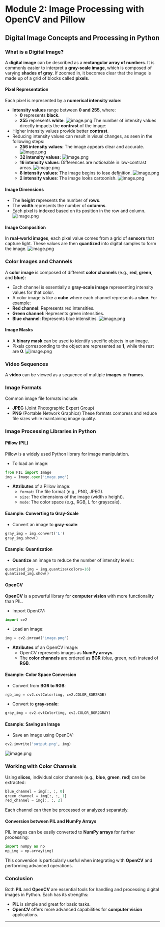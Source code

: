 

# Module 2: Image Processing with OpenCV and Pillow
## Digital Image Concepts and Processing in Python
### What is a Digital Image?
A **digital image** can be described as a **rectangular array of numbers**. It is commonly easier to interpret a **gray-scale image**, which is composed of varying **shades of gray**. If zoomed in, it becomes clear that the image is made up of a grid of blocks called **pixels**.
#### Pixel Representation
Each pixel is represented by a **numerical intensity value**:
- **Intensity values** range between **0 and 255**, where:
	- **0** represents **black**.
	- **255** represents **white**.
![image.png](https://prod-files-secure.s3.us-west-2.amazonaws.com/03e82b26-cccb-4906-bb56-adabcbdc0655/fa1bb4aa-313a-44c2-a7b3-7fa4a8432b08/image.png?X-Amz-Algorithm=AWS4-HMAC-SHA256&X-Amz-Content-Sha256=UNSIGNED-PAYLOAD&X-Amz-Credential=ASIAZI2LB4662QOSC54L%2F20250207%2Fus-west-2%2Fs3%2Faws4_request&X-Amz-Date=20250207T111207Z&X-Amz-Expires=3600&X-Amz-Security-Token=IQoJb3JpZ2luX2VjEFgaCXVzLXdlc3QtMiJIMEYCIQC7VMupRu2F1c%2FBc47ghJb87S7pXNXl652YwVaAXudQYgIhAOeZsZbCwWhh%2F0z0nwVsQp1ohE1TF5wQmEeyrNY77REHKv8DCHEQABoMNjM3NDIzMTgzODA1IgxiVSVmpOJeaf1Y%2BeEq3AMbb%2FDW1n06J749%2B6mYJ1dauykUyuAC0g4VlE8%2Fd%2Fi2zzI57%2BSMUCjFjgCHL3j16klwiux6U2nCDknFzaI4wvtnCoCXHNWwxMI5ya9vBL5vxo5571aydoEUvcVf4CHFWc%2Fx7UVscHI05qLJ5ges73W2hudv2PNGu7yruH21qi5wVLmaOqsc66WOb%2FVhY6Jz7ElzCWmu%2Fq6XWpRHuTJCEqP4h42IXsenyQF%2FuWRArfEUtoT4wxZzqGwMnKv5U7JNTSL13GN6NP1O5VHslpuUt446XtJwUHKVKmw5gk5TFuq%2B5gf7kpw42GbuXx15YpnwiPgCe67Zjt2zEedC0hCqX4T1LsJjIWqbXIBtaXSzB%2FkTOaFM1LrxbgFD2J7mrE3EgVsqF8tUlAQyfgx6y6DhoFFFAmwcxynZNMGxLglOfBi5tWctYOOFO9TwkQXbbzdMjb84%2FZ3GhcbFpTX0D%2ByRg%2F%2FgSzVeyQdFmmIk3oY2EZaKpfCgUeSeiEG2Ce67TPRkfgv06NSIjx7hLv2Om6VWl5OKEefse87LHDf%2Fv2DXu569zHWGqmannmwFIHzQ%2BkXxMsO3cFHbuhRWXPZpZ3AYiFeyGF4DZM%2FT56ngjRHDpgxXxNW%2FalwXSqhcsWqwYzCG%2Bpa9BjqkAXfAEuQVamA4G%2BP1zzM%2BqYiNZuNx6VyHCUF7uVkbEbtxJa6txuPDAEVKQTyFDEw%2FWKN4Bg6yXmOnTN4A5k%2BK6hOd%2BKyzhigYb%2BJB6pzrZpZLRbzLItDP8fMU2JN53Takgn6Q8IBZQRmJ%2FSj1WTrQ2xlT8hTcubCvVRHcwBx1AUSWqgFibNmTtFKdAzUaJae6PDLTwMVL6zSji6Flkuloh6jjZqmj&X-Amz-Signature=cecc0e99ef04698ef8f146ba4c69549a1c3e995a4e41555da3d85a103f29d730&X-Amz-SignedHeaders=host&x-id=GetObject)
The number of intensity values directly impacts the **contrast** of the image:
- Higher intensity values provide better **contrast**.
- Reducing intensity values can result in visual changes, as seen in the following steps:
	- **256 intensity values**: The image appears clear and accurate.
![image.png](https://prod-files-secure.s3.us-west-2.amazonaws.com/03e82b26-cccb-4906-bb56-adabcbdc0655/0de7dfb4-99dc-4b87-8932-5165b3c3b775/image.png?X-Amz-Algorithm=AWS4-HMAC-SHA256&X-Amz-Content-Sha256=UNSIGNED-PAYLOAD&X-Amz-Credential=ASIAZI2LB466TYGQBQKX%2F20250207%2Fus-west-2%2Fs3%2Faws4_request&X-Amz-Date=20250207T111207Z&X-Amz-Expires=3600&X-Amz-Security-Token=IQoJb3JpZ2luX2VjEFgaCXVzLXdlc3QtMiJGMEQCIFXo5%2F2c9GPTxYBVc7703HP8CnKMhWBc8smv0Px77pFKAiBX0RZe1Fd3OPh0QOLwVf7eS23%2FMPoraejgsmM2ovh6%2FCr%2FAwhxEAAaDDYzNzQyMzE4MzgwNSIM6JWz%2F7GxdmQVZETsKtwDFJzEJh8bbca6cjWFdclPHSKCzlHDzhnqs8W9y36qdX%2BTwiUOyySRlf1LtJ3XRdfDTsPcEAu8Oxv%2FzORzoXDw0h%2BW3slwelMjTjECH8gdpkEwvi%2FYjz4BvYv71ci0VstmlMxicdlROL0lCivHgGFePw2m1JaNEnjqAsF6IdK8fW4sU54r31WvfXwP7CLDgof8ubu79sffO1WsuDpOu39naRZoDuY9oxpaIvyDgCKKFv2V69%2BwnuhfhWUJ3Preu%2BSZDglAIyKVDDrsyKx1w6oL6w5ctU2GTO7lFEVKtKUhWLnQkbUYaKN8F%2FvmEIIRBitgtkwAmAJqDrBjYStgI4BMtpacp51Ao%2FDVTlBWds%2FvwltZhnIQwtjOiuMq1%2BYr%2FAEucIMN1HkuK1K9sTwboLVyRn%2BC9x10O6PPYQvR2E92mhENmshlQ8beOrPgKTarff15dnobygYaEjucX9Chf9eHZp%2FcAnUqqPPsLGVg92CJHiMiglGTVtbe233TbdtfdgKyjqAcoE6YOhKAqryGr6K522GQxsTAUkfLpxeZz%2B9KzzVyo5%2F36KF8DEYiUSd2bwAlWVKtrYrJeHsnkZjSd9dbcye1bQT%2Fl17ryuxgiwtnE2PiNmvfdbtApQbEcIQwmvqWvQY6pgFz7MuPY88ghW8islmzBTm%2Blra42rlwTf17xIGHv%2FKeCfgmggUi%2BJ92lfmVxaP7Naah%2BAWLnF%2FgdnnWOjYwrkPBfjlB7XNyaSt2GkrJPBD754eTNHLMZFRG28xEB%2BlEdK7ezGyBbnxjuZHXFFfdq6JAQV6GutbtXrBeZrZXyHvgkpSak9XmqUCLo0UlvGUZUJsDJ9EE2%2FPRF8tw7cKJzZt%2FzmgAmTC8&X-Amz-Signature=602abd5754d299dc24bbe790b59577a9d104fa72b02001fdca957b64d44443c9&X-Amz-SignedHeaders=host&x-id=GetObject)
	- **32 intensity values:**
![image.png](https://prod-files-secure.s3.us-west-2.amazonaws.com/03e82b26-cccb-4906-bb56-adabcbdc0655/7eb81f08-b190-4c5a-ba2b-2a498a15b2c4/image.png?X-Amz-Algorithm=AWS4-HMAC-SHA256&X-Amz-Content-Sha256=UNSIGNED-PAYLOAD&X-Amz-Credential=ASIAZI2LB466TYGQBQKX%2F20250207%2Fus-west-2%2Fs3%2Faws4_request&X-Amz-Date=20250207T111207Z&X-Amz-Expires=3600&X-Amz-Security-Token=IQoJb3JpZ2luX2VjEFgaCXVzLXdlc3QtMiJGMEQCIFXo5%2F2c9GPTxYBVc7703HP8CnKMhWBc8smv0Px77pFKAiBX0RZe1Fd3OPh0QOLwVf7eS23%2FMPoraejgsmM2ovh6%2FCr%2FAwhxEAAaDDYzNzQyMzE4MzgwNSIM6JWz%2F7GxdmQVZETsKtwDFJzEJh8bbca6cjWFdclPHSKCzlHDzhnqs8W9y36qdX%2BTwiUOyySRlf1LtJ3XRdfDTsPcEAu8Oxv%2FzORzoXDw0h%2BW3slwelMjTjECH8gdpkEwvi%2FYjz4BvYv71ci0VstmlMxicdlROL0lCivHgGFePw2m1JaNEnjqAsF6IdK8fW4sU54r31WvfXwP7CLDgof8ubu79sffO1WsuDpOu39naRZoDuY9oxpaIvyDgCKKFv2V69%2BwnuhfhWUJ3Preu%2BSZDglAIyKVDDrsyKx1w6oL6w5ctU2GTO7lFEVKtKUhWLnQkbUYaKN8F%2FvmEIIRBitgtkwAmAJqDrBjYStgI4BMtpacp51Ao%2FDVTlBWds%2FvwltZhnIQwtjOiuMq1%2BYr%2FAEucIMN1HkuK1K9sTwboLVyRn%2BC9x10O6PPYQvR2E92mhENmshlQ8beOrPgKTarff15dnobygYaEjucX9Chf9eHZp%2FcAnUqqPPsLGVg92CJHiMiglGTVtbe233TbdtfdgKyjqAcoE6YOhKAqryGr6K522GQxsTAUkfLpxeZz%2B9KzzVyo5%2F36KF8DEYiUSd2bwAlWVKtrYrJeHsnkZjSd9dbcye1bQT%2Fl17ryuxgiwtnE2PiNmvfdbtApQbEcIQwmvqWvQY6pgFz7MuPY88ghW8islmzBTm%2Blra42rlwTf17xIGHv%2FKeCfgmggUi%2BJ92lfmVxaP7Naah%2BAWLnF%2FgdnnWOjYwrkPBfjlB7XNyaSt2GkrJPBD754eTNHLMZFRG28xEB%2BlEdK7ezGyBbnxjuZHXFFfdq6JAQV6GutbtXrBeZrZXyHvgkpSak9XmqUCLo0UlvGUZUJsDJ9EE2%2FPRF8tw7cKJzZt%2FzmgAmTC8&X-Amz-Signature=b892670f45e0e0b7c0164bd8eee256ac058912943a657b842acd2d26644dbdc3&X-Amz-SignedHeaders=host&x-id=GetObject)
	- **16 intensity values**: Differences are noticeable in low-contrast areas.
![image.png](https://prod-files-secure.s3.us-west-2.amazonaws.com/03e82b26-cccb-4906-bb56-adabcbdc0655/6bf56d44-9a14-4b7b-98c2-1f00b8630f0c/image.png?X-Amz-Algorithm=AWS4-HMAC-SHA256&X-Amz-Content-Sha256=UNSIGNED-PAYLOAD&X-Amz-Credential=ASIAZI2LB466TYGQBQKX%2F20250207%2Fus-west-2%2Fs3%2Faws4_request&X-Amz-Date=20250207T111207Z&X-Amz-Expires=3600&X-Amz-Security-Token=IQoJb3JpZ2luX2VjEFgaCXVzLXdlc3QtMiJGMEQCIFXo5%2F2c9GPTxYBVc7703HP8CnKMhWBc8smv0Px77pFKAiBX0RZe1Fd3OPh0QOLwVf7eS23%2FMPoraejgsmM2ovh6%2FCr%2FAwhxEAAaDDYzNzQyMzE4MzgwNSIM6JWz%2F7GxdmQVZETsKtwDFJzEJh8bbca6cjWFdclPHSKCzlHDzhnqs8W9y36qdX%2BTwiUOyySRlf1LtJ3XRdfDTsPcEAu8Oxv%2FzORzoXDw0h%2BW3slwelMjTjECH8gdpkEwvi%2FYjz4BvYv71ci0VstmlMxicdlROL0lCivHgGFePw2m1JaNEnjqAsF6IdK8fW4sU54r31WvfXwP7CLDgof8ubu79sffO1WsuDpOu39naRZoDuY9oxpaIvyDgCKKFv2V69%2BwnuhfhWUJ3Preu%2BSZDglAIyKVDDrsyKx1w6oL6w5ctU2GTO7lFEVKtKUhWLnQkbUYaKN8F%2FvmEIIRBitgtkwAmAJqDrBjYStgI4BMtpacp51Ao%2FDVTlBWds%2FvwltZhnIQwtjOiuMq1%2BYr%2FAEucIMN1HkuK1K9sTwboLVyRn%2BC9x10O6PPYQvR2E92mhENmshlQ8beOrPgKTarff15dnobygYaEjucX9Chf9eHZp%2FcAnUqqPPsLGVg92CJHiMiglGTVtbe233TbdtfdgKyjqAcoE6YOhKAqryGr6K522GQxsTAUkfLpxeZz%2B9KzzVyo5%2F36KF8DEYiUSd2bwAlWVKtrYrJeHsnkZjSd9dbcye1bQT%2Fl17ryuxgiwtnE2PiNmvfdbtApQbEcIQwmvqWvQY6pgFz7MuPY88ghW8islmzBTm%2Blra42rlwTf17xIGHv%2FKeCfgmggUi%2BJ92lfmVxaP7Naah%2BAWLnF%2FgdnnWOjYwrkPBfjlB7XNyaSt2GkrJPBD754eTNHLMZFRG28xEB%2BlEdK7ezGyBbnxjuZHXFFfdq6JAQV6GutbtXrBeZrZXyHvgkpSak9XmqUCLo0UlvGUZUJsDJ9EE2%2FPRF8tw7cKJzZt%2FzmgAmTC8&X-Amz-Signature=ca4199bcd41ffb9e768f81b9e3bc9cd545a60d5c95e462f97038690f309489fb&X-Amz-SignedHeaders=host&x-id=GetObject)
	- **8 intensity values**: The image begins to lose definition.
![image.png](https://prod-files-secure.s3.us-west-2.amazonaws.com/03e82b26-cccb-4906-bb56-adabcbdc0655/cca05878-ca1a-43e0-8bec-1d146756f9ae/image.png?X-Amz-Algorithm=AWS4-HMAC-SHA256&X-Amz-Content-Sha256=UNSIGNED-PAYLOAD&X-Amz-Credential=ASIAZI2LB466TYGQBQKX%2F20250207%2Fus-west-2%2Fs3%2Faws4_request&X-Amz-Date=20250207T111207Z&X-Amz-Expires=3600&X-Amz-Security-Token=IQoJb3JpZ2luX2VjEFgaCXVzLXdlc3QtMiJGMEQCIFXo5%2F2c9GPTxYBVc7703HP8CnKMhWBc8smv0Px77pFKAiBX0RZe1Fd3OPh0QOLwVf7eS23%2FMPoraejgsmM2ovh6%2FCr%2FAwhxEAAaDDYzNzQyMzE4MzgwNSIM6JWz%2F7GxdmQVZETsKtwDFJzEJh8bbca6cjWFdclPHSKCzlHDzhnqs8W9y36qdX%2BTwiUOyySRlf1LtJ3XRdfDTsPcEAu8Oxv%2FzORzoXDw0h%2BW3slwelMjTjECH8gdpkEwvi%2FYjz4BvYv71ci0VstmlMxicdlROL0lCivHgGFePw2m1JaNEnjqAsF6IdK8fW4sU54r31WvfXwP7CLDgof8ubu79sffO1WsuDpOu39naRZoDuY9oxpaIvyDgCKKFv2V69%2BwnuhfhWUJ3Preu%2BSZDglAIyKVDDrsyKx1w6oL6w5ctU2GTO7lFEVKtKUhWLnQkbUYaKN8F%2FvmEIIRBitgtkwAmAJqDrBjYStgI4BMtpacp51Ao%2FDVTlBWds%2FvwltZhnIQwtjOiuMq1%2BYr%2FAEucIMN1HkuK1K9sTwboLVyRn%2BC9x10O6PPYQvR2E92mhENmshlQ8beOrPgKTarff15dnobygYaEjucX9Chf9eHZp%2FcAnUqqPPsLGVg92CJHiMiglGTVtbe233TbdtfdgKyjqAcoE6YOhKAqryGr6K522GQxsTAUkfLpxeZz%2B9KzzVyo5%2F36KF8DEYiUSd2bwAlWVKtrYrJeHsnkZjSd9dbcye1bQT%2Fl17ryuxgiwtnE2PiNmvfdbtApQbEcIQwmvqWvQY6pgFz7MuPY88ghW8islmzBTm%2Blra42rlwTf17xIGHv%2FKeCfgmggUi%2BJ92lfmVxaP7Naah%2BAWLnF%2FgdnnWOjYwrkPBfjlB7XNyaSt2GkrJPBD754eTNHLMZFRG28xEB%2BlEdK7ezGyBbnxjuZHXFFfdq6JAQV6GutbtXrBeZrZXyHvgkpSak9XmqUCLo0UlvGUZUJsDJ9EE2%2FPRF8tw7cKJzZt%2FzmgAmTC8&X-Amz-Signature=1b5e57324e9229f5c51736c83448cbd5c230dcf86b573323d0098ac010f5ef5c&X-Amz-SignedHeaders=host&x-id=GetObject)
	- **2 intensity values**: The image looks cartoonish.
![image.png](https://prod-files-secure.s3.us-west-2.amazonaws.com/03e82b26-cccb-4906-bb56-adabcbdc0655/12da64d7-6b97-44e0-bc2c-52b9c47ce212/image.png?X-Amz-Algorithm=AWS4-HMAC-SHA256&X-Amz-Content-Sha256=UNSIGNED-PAYLOAD&X-Amz-Credential=ASIAZI2LB466TYGQBQKX%2F20250207%2Fus-west-2%2Fs3%2Faws4_request&X-Amz-Date=20250207T111207Z&X-Amz-Expires=3600&X-Amz-Security-Token=IQoJb3JpZ2luX2VjEFgaCXVzLXdlc3QtMiJGMEQCIFXo5%2F2c9GPTxYBVc7703HP8CnKMhWBc8smv0Px77pFKAiBX0RZe1Fd3OPh0QOLwVf7eS23%2FMPoraejgsmM2ovh6%2FCr%2FAwhxEAAaDDYzNzQyMzE4MzgwNSIM6JWz%2F7GxdmQVZETsKtwDFJzEJh8bbca6cjWFdclPHSKCzlHDzhnqs8W9y36qdX%2BTwiUOyySRlf1LtJ3XRdfDTsPcEAu8Oxv%2FzORzoXDw0h%2BW3slwelMjTjECH8gdpkEwvi%2FYjz4BvYv71ci0VstmlMxicdlROL0lCivHgGFePw2m1JaNEnjqAsF6IdK8fW4sU54r31WvfXwP7CLDgof8ubu79sffO1WsuDpOu39naRZoDuY9oxpaIvyDgCKKFv2V69%2BwnuhfhWUJ3Preu%2BSZDglAIyKVDDrsyKx1w6oL6w5ctU2GTO7lFEVKtKUhWLnQkbUYaKN8F%2FvmEIIRBitgtkwAmAJqDrBjYStgI4BMtpacp51Ao%2FDVTlBWds%2FvwltZhnIQwtjOiuMq1%2BYr%2FAEucIMN1HkuK1K9sTwboLVyRn%2BC9x10O6PPYQvR2E92mhENmshlQ8beOrPgKTarff15dnobygYaEjucX9Chf9eHZp%2FcAnUqqPPsLGVg92CJHiMiglGTVtbe233TbdtfdgKyjqAcoE6YOhKAqryGr6K522GQxsTAUkfLpxeZz%2B9KzzVyo5%2F36KF8DEYiUSd2bwAlWVKtrYrJeHsnkZjSd9dbcye1bQT%2Fl17ryuxgiwtnE2PiNmvfdbtApQbEcIQwmvqWvQY6pgFz7MuPY88ghW8islmzBTm%2Blra42rlwTf17xIGHv%2FKeCfgmggUi%2BJ92lfmVxaP7Naah%2BAWLnF%2FgdnnWOjYwrkPBfjlB7XNyaSt2GkrJPBD754eTNHLMZFRG28xEB%2BlEdK7ezGyBbnxjuZHXFFfdq6JAQV6GutbtXrBeZrZXyHvgkpSak9XmqUCLo0UlvGUZUJsDJ9EE2%2FPRF8tw7cKJzZt%2FzmgAmTC8&X-Amz-Signature=c88a26970cd05d87f65cd7c7054bbb72a6ff8afb98b17a71e0a03c5183483983&X-Amz-SignedHeaders=host&x-id=GetObject)
#### Image Dimensions
- The **height** represents the number of **rows**.
- The **width** represents the number of **columns**.
- Each pixel is indexed based on its position in the row and column.
![image.png](https://prod-files-secure.s3.us-west-2.amazonaws.com/03e82b26-cccb-4906-bb56-adabcbdc0655/ff056335-e79e-4491-b508-30cd45b6c194/image.png?X-Amz-Algorithm=AWS4-HMAC-SHA256&X-Amz-Content-Sha256=UNSIGNED-PAYLOAD&X-Amz-Credential=ASIAZI2LB4662QOSC54L%2F20250207%2Fus-west-2%2Fs3%2Faws4_request&X-Amz-Date=20250207T111207Z&X-Amz-Expires=3600&X-Amz-Security-Token=IQoJb3JpZ2luX2VjEFgaCXVzLXdlc3QtMiJIMEYCIQC7VMupRu2F1c%2FBc47ghJb87S7pXNXl652YwVaAXudQYgIhAOeZsZbCwWhh%2F0z0nwVsQp1ohE1TF5wQmEeyrNY77REHKv8DCHEQABoMNjM3NDIzMTgzODA1IgxiVSVmpOJeaf1Y%2BeEq3AMbb%2FDW1n06J749%2B6mYJ1dauykUyuAC0g4VlE8%2Fd%2Fi2zzI57%2BSMUCjFjgCHL3j16klwiux6U2nCDknFzaI4wvtnCoCXHNWwxMI5ya9vBL5vxo5571aydoEUvcVf4CHFWc%2Fx7UVscHI05qLJ5ges73W2hudv2PNGu7yruH21qi5wVLmaOqsc66WOb%2FVhY6Jz7ElzCWmu%2Fq6XWpRHuTJCEqP4h42IXsenyQF%2FuWRArfEUtoT4wxZzqGwMnKv5U7JNTSL13GN6NP1O5VHslpuUt446XtJwUHKVKmw5gk5TFuq%2B5gf7kpw42GbuXx15YpnwiPgCe67Zjt2zEedC0hCqX4T1LsJjIWqbXIBtaXSzB%2FkTOaFM1LrxbgFD2J7mrE3EgVsqF8tUlAQyfgx6y6DhoFFFAmwcxynZNMGxLglOfBi5tWctYOOFO9TwkQXbbzdMjb84%2FZ3GhcbFpTX0D%2ByRg%2F%2FgSzVeyQdFmmIk3oY2EZaKpfCgUeSeiEG2Ce67TPRkfgv06NSIjx7hLv2Om6VWl5OKEefse87LHDf%2Fv2DXu569zHWGqmannmwFIHzQ%2BkXxMsO3cFHbuhRWXPZpZ3AYiFeyGF4DZM%2FT56ngjRHDpgxXxNW%2FalwXSqhcsWqwYzCG%2Bpa9BjqkAXfAEuQVamA4G%2BP1zzM%2BqYiNZuNx6VyHCUF7uVkbEbtxJa6txuPDAEVKQTyFDEw%2FWKN4Bg6yXmOnTN4A5k%2BK6hOd%2BKyzhigYb%2BJB6pzrZpZLRbzLItDP8fMU2JN53Takgn6Q8IBZQRmJ%2FSj1WTrQ2xlT8hTcubCvVRHcwBx1AUSWqgFibNmTtFKdAzUaJae6PDLTwMVL6zSji6Flkuloh6jjZqmj&X-Amz-Signature=bf26c2c64df91696bb3f771c9221c99aedba829bf185908ecceb47d364c24dff&X-Amz-SignedHeaders=host&x-id=GetObject)
#### Image Composition
In **real-world images**, each pixel value comes from a grid of **sensors** that capture light. These values are then **quantized** into digital samples to form the image.
![image.png](https://prod-files-secure.s3.us-west-2.amazonaws.com/03e82b26-cccb-4906-bb56-adabcbdc0655/0c721ea0-409b-4d32-b630-a00d6f170d18/image.png?X-Amz-Algorithm=AWS4-HMAC-SHA256&X-Amz-Content-Sha256=UNSIGNED-PAYLOAD&X-Amz-Credential=ASIAZI2LB4662QOSC54L%2F20250207%2Fus-west-2%2Fs3%2Faws4_request&X-Amz-Date=20250207T111207Z&X-Amz-Expires=3600&X-Amz-Security-Token=IQoJb3JpZ2luX2VjEFgaCXVzLXdlc3QtMiJIMEYCIQC7VMupRu2F1c%2FBc47ghJb87S7pXNXl652YwVaAXudQYgIhAOeZsZbCwWhh%2F0z0nwVsQp1ohE1TF5wQmEeyrNY77REHKv8DCHEQABoMNjM3NDIzMTgzODA1IgxiVSVmpOJeaf1Y%2BeEq3AMbb%2FDW1n06J749%2B6mYJ1dauykUyuAC0g4VlE8%2Fd%2Fi2zzI57%2BSMUCjFjgCHL3j16klwiux6U2nCDknFzaI4wvtnCoCXHNWwxMI5ya9vBL5vxo5571aydoEUvcVf4CHFWc%2Fx7UVscHI05qLJ5ges73W2hudv2PNGu7yruH21qi5wVLmaOqsc66WOb%2FVhY6Jz7ElzCWmu%2Fq6XWpRHuTJCEqP4h42IXsenyQF%2FuWRArfEUtoT4wxZzqGwMnKv5U7JNTSL13GN6NP1O5VHslpuUt446XtJwUHKVKmw5gk5TFuq%2B5gf7kpw42GbuXx15YpnwiPgCe67Zjt2zEedC0hCqX4T1LsJjIWqbXIBtaXSzB%2FkTOaFM1LrxbgFD2J7mrE3EgVsqF8tUlAQyfgx6y6DhoFFFAmwcxynZNMGxLglOfBi5tWctYOOFO9TwkQXbbzdMjb84%2FZ3GhcbFpTX0D%2ByRg%2F%2FgSzVeyQdFmmIk3oY2EZaKpfCgUeSeiEG2Ce67TPRkfgv06NSIjx7hLv2Om6VWl5OKEefse87LHDf%2Fv2DXu569zHWGqmannmwFIHzQ%2BkXxMsO3cFHbuhRWXPZpZ3AYiFeyGF4DZM%2FT56ngjRHDpgxXxNW%2FalwXSqhcsWqwYzCG%2Bpa9BjqkAXfAEuQVamA4G%2BP1zzM%2BqYiNZuNx6VyHCUF7uVkbEbtxJa6txuPDAEVKQTyFDEw%2FWKN4Bg6yXmOnTN4A5k%2BK6hOd%2BKyzhigYb%2BJB6pzrZpZLRbzLItDP8fMU2JN53Takgn6Q8IBZQRmJ%2FSj1WTrQ2xlT8hTcubCvVRHcwBx1AUSWqgFibNmTtFKdAzUaJae6PDLTwMVL6zSji6Flkuloh6jjZqmj&X-Amz-Signature=bc0e7eb9fefe5a525d3ab01faef0f6fb79b40b8928edac9d052062dd22b1e6ad&X-Amz-SignedHeaders=host&x-id=GetObject)
### Color Images and Channels
A **color image** is composed of different **color channels** (e.g., **red**, **green**, and **blue**):
- Each channel is essentially a **gray-scale image** representing intensity values for that color.
- A color image is like a **cube** where each channel represents a **slice**.
For example:
- **Red channel**: Represents red intensities.
- **Green channel**: Represents green intensities.
- **Blue channel**: Represents blue intensities.
![image.png](https://prod-files-secure.s3.us-west-2.amazonaws.com/03e82b26-cccb-4906-bb56-adabcbdc0655/c0cc17c9-842f-413f-82e8-f3f44278cf74/image.png?X-Amz-Algorithm=AWS4-HMAC-SHA256&X-Amz-Content-Sha256=UNSIGNED-PAYLOAD&X-Amz-Credential=ASIAZI2LB4662QOSC54L%2F20250207%2Fus-west-2%2Fs3%2Faws4_request&X-Amz-Date=20250207T111207Z&X-Amz-Expires=3600&X-Amz-Security-Token=IQoJb3JpZ2luX2VjEFgaCXVzLXdlc3QtMiJIMEYCIQC7VMupRu2F1c%2FBc47ghJb87S7pXNXl652YwVaAXudQYgIhAOeZsZbCwWhh%2F0z0nwVsQp1ohE1TF5wQmEeyrNY77REHKv8DCHEQABoMNjM3NDIzMTgzODA1IgxiVSVmpOJeaf1Y%2BeEq3AMbb%2FDW1n06J749%2B6mYJ1dauykUyuAC0g4VlE8%2Fd%2Fi2zzI57%2BSMUCjFjgCHL3j16klwiux6U2nCDknFzaI4wvtnCoCXHNWwxMI5ya9vBL5vxo5571aydoEUvcVf4CHFWc%2Fx7UVscHI05qLJ5ges73W2hudv2PNGu7yruH21qi5wVLmaOqsc66WOb%2FVhY6Jz7ElzCWmu%2Fq6XWpRHuTJCEqP4h42IXsenyQF%2FuWRArfEUtoT4wxZzqGwMnKv5U7JNTSL13GN6NP1O5VHslpuUt446XtJwUHKVKmw5gk5TFuq%2B5gf7kpw42GbuXx15YpnwiPgCe67Zjt2zEedC0hCqX4T1LsJjIWqbXIBtaXSzB%2FkTOaFM1LrxbgFD2J7mrE3EgVsqF8tUlAQyfgx6y6DhoFFFAmwcxynZNMGxLglOfBi5tWctYOOFO9TwkQXbbzdMjb84%2FZ3GhcbFpTX0D%2ByRg%2F%2FgSzVeyQdFmmIk3oY2EZaKpfCgUeSeiEG2Ce67TPRkfgv06NSIjx7hLv2Om6VWl5OKEefse87LHDf%2Fv2DXu569zHWGqmannmwFIHzQ%2BkXxMsO3cFHbuhRWXPZpZ3AYiFeyGF4DZM%2FT56ngjRHDpgxXxNW%2FalwXSqhcsWqwYzCG%2Bpa9BjqkAXfAEuQVamA4G%2BP1zzM%2BqYiNZuNx6VyHCUF7uVkbEbtxJa6txuPDAEVKQTyFDEw%2FWKN4Bg6yXmOnTN4A5k%2BK6hOd%2BKyzhigYb%2BJB6pzrZpZLRbzLItDP8fMU2JN53Takgn6Q8IBZQRmJ%2FSj1WTrQ2xlT8hTcubCvVRHcwBx1AUSWqgFibNmTtFKdAzUaJae6PDLTwMVL6zSji6Flkuloh6jjZqmj&X-Amz-Signature=15d74abedb6a6f951b6446c7fe8f490fec42e7e3bc329f9c9bde80cbaf411677&X-Amz-SignedHeaders=host&x-id=GetObject)
#### Image Masks
- A **binary mask** can be used to identify specific objects in an image.
- Pixels corresponding to the object are represented as **1**, while the rest are **0**.
![image.png](https://prod-files-secure.s3.us-west-2.amazonaws.com/03e82b26-cccb-4906-bb56-adabcbdc0655/667eab4d-d19d-4618-81d0-663b6beb002c/image.png?X-Amz-Algorithm=AWS4-HMAC-SHA256&X-Amz-Content-Sha256=UNSIGNED-PAYLOAD&X-Amz-Credential=ASIAZI2LB4662QOSC54L%2F20250207%2Fus-west-2%2Fs3%2Faws4_request&X-Amz-Date=20250207T111207Z&X-Amz-Expires=3600&X-Amz-Security-Token=IQoJb3JpZ2luX2VjEFgaCXVzLXdlc3QtMiJIMEYCIQC7VMupRu2F1c%2FBc47ghJb87S7pXNXl652YwVaAXudQYgIhAOeZsZbCwWhh%2F0z0nwVsQp1ohE1TF5wQmEeyrNY77REHKv8DCHEQABoMNjM3NDIzMTgzODA1IgxiVSVmpOJeaf1Y%2BeEq3AMbb%2FDW1n06J749%2B6mYJ1dauykUyuAC0g4VlE8%2Fd%2Fi2zzI57%2BSMUCjFjgCHL3j16klwiux6U2nCDknFzaI4wvtnCoCXHNWwxMI5ya9vBL5vxo5571aydoEUvcVf4CHFWc%2Fx7UVscHI05qLJ5ges73W2hudv2PNGu7yruH21qi5wVLmaOqsc66WOb%2FVhY6Jz7ElzCWmu%2Fq6XWpRHuTJCEqP4h42IXsenyQF%2FuWRArfEUtoT4wxZzqGwMnKv5U7JNTSL13GN6NP1O5VHslpuUt446XtJwUHKVKmw5gk5TFuq%2B5gf7kpw42GbuXx15YpnwiPgCe67Zjt2zEedC0hCqX4T1LsJjIWqbXIBtaXSzB%2FkTOaFM1LrxbgFD2J7mrE3EgVsqF8tUlAQyfgx6y6DhoFFFAmwcxynZNMGxLglOfBi5tWctYOOFO9TwkQXbbzdMjb84%2FZ3GhcbFpTX0D%2ByRg%2F%2FgSzVeyQdFmmIk3oY2EZaKpfCgUeSeiEG2Ce67TPRkfgv06NSIjx7hLv2Om6VWl5OKEefse87LHDf%2Fv2DXu569zHWGqmannmwFIHzQ%2BkXxMsO3cFHbuhRWXPZpZ3AYiFeyGF4DZM%2FT56ngjRHDpgxXxNW%2FalwXSqhcsWqwYzCG%2Bpa9BjqkAXfAEuQVamA4G%2BP1zzM%2BqYiNZuNx6VyHCUF7uVkbEbtxJa6txuPDAEVKQTyFDEw%2FWKN4Bg6yXmOnTN4A5k%2BK6hOd%2BKyzhigYb%2BJB6pzrZpZLRbzLItDP8fMU2JN53Takgn6Q8IBZQRmJ%2FSj1WTrQ2xlT8hTcubCvVRHcwBx1AUSWqgFibNmTtFKdAzUaJae6PDLTwMVL6zSji6Flkuloh6jjZqmj&X-Amz-Signature=0ee44c93b123814bd102494e5f87c3508c580b77ec5e3c94c6089f25527f0d29&X-Amz-SignedHeaders=host&x-id=GetObject)
### Video Sequences
A **video** can be viewed as a sequence of multiple **images** or **frames**.
### Image Formats
Common image file formats include:
- **JPEG** (Joint Photographic Expert Group)
- **PNG** (Portable Network Graphics)
These formats compress and reduce file sizes while maintaining image quality.
### Image Processing Libraries in Python
#### Pillow (PIL)
Pillow is a widely used Python library for image manipulation.
- To load an image:
```python
from PIL import Image
img = Image.open('image.png')
```
- **Attributes** of a Pillow image:
	- `format`: The file format (e.g., PNG, JPEG).
	- `size`: The dimensions of the image (width x height).
	- `mode`: The color space (e.g., RGB, L for grayscale).
#### Example: Converting to Gray-Scale
- Convert an image to **gray-scale**:
```python
gray_img = img.convert('L')
gray_img.show()
```
#### Example: Quantization
- **Quantize** an image to reduce the number of intensity levels:
```python
quantized_img = img.quantize(colors=16)
quantized_img.show()
```
#### OpenCV
**OpenCV** is a powerful library for **computer vision** with more functionality than PIL.
- Import OpenCV:
```python
import cv2
```
- Load an image:
```python
img = cv2.imread('image.png')
```
- **Attributes** of an OpenCV image:
	- OpenCV represents images as **NumPy arrays**.
	- The **color channels** are ordered as **BGR** (blue, green, red) instead of **RGB**.
#### Example: Color Space Conversion
- Convert from **BGR to RGB**:
```python
rgb_img = cv2.cvtColor(img, cv2.COLOR_BGR2RGB)
```
- Convert to **gray-scale**:
```python
gray_img = cv2.cvtColor(img, cv2.COLOR_BGR2GRAY)
```
#### Example: Saving an Image
- Save an image using OpenCV:
```python
cv2.imwrite('output.png', img)
```
![image.png](https://prod-files-secure.s3.us-west-2.amazonaws.com/03e82b26-cccb-4906-bb56-adabcbdc0655/25fcc977-54ea-484c-997e-9b6bd016f347/image.png?X-Amz-Algorithm=AWS4-HMAC-SHA256&X-Amz-Content-Sha256=UNSIGNED-PAYLOAD&X-Amz-Credential=ASIAZI2LB4662QOSC54L%2F20250207%2Fus-west-2%2Fs3%2Faws4_request&X-Amz-Date=20250207T111207Z&X-Amz-Expires=3600&X-Amz-Security-Token=IQoJb3JpZ2luX2VjEFgaCXVzLXdlc3QtMiJIMEYCIQC7VMupRu2F1c%2FBc47ghJb87S7pXNXl652YwVaAXudQYgIhAOeZsZbCwWhh%2F0z0nwVsQp1ohE1TF5wQmEeyrNY77REHKv8DCHEQABoMNjM3NDIzMTgzODA1IgxiVSVmpOJeaf1Y%2BeEq3AMbb%2FDW1n06J749%2B6mYJ1dauykUyuAC0g4VlE8%2Fd%2Fi2zzI57%2BSMUCjFjgCHL3j16klwiux6U2nCDknFzaI4wvtnCoCXHNWwxMI5ya9vBL5vxo5571aydoEUvcVf4CHFWc%2Fx7UVscHI05qLJ5ges73W2hudv2PNGu7yruH21qi5wVLmaOqsc66WOb%2FVhY6Jz7ElzCWmu%2Fq6XWpRHuTJCEqP4h42IXsenyQF%2FuWRArfEUtoT4wxZzqGwMnKv5U7JNTSL13GN6NP1O5VHslpuUt446XtJwUHKVKmw5gk5TFuq%2B5gf7kpw42GbuXx15YpnwiPgCe67Zjt2zEedC0hCqX4T1LsJjIWqbXIBtaXSzB%2FkTOaFM1LrxbgFD2J7mrE3EgVsqF8tUlAQyfgx6y6DhoFFFAmwcxynZNMGxLglOfBi5tWctYOOFO9TwkQXbbzdMjb84%2FZ3GhcbFpTX0D%2ByRg%2F%2FgSzVeyQdFmmIk3oY2EZaKpfCgUeSeiEG2Ce67TPRkfgv06NSIjx7hLv2Om6VWl5OKEefse87LHDf%2Fv2DXu569zHWGqmannmwFIHzQ%2BkXxMsO3cFHbuhRWXPZpZ3AYiFeyGF4DZM%2FT56ngjRHDpgxXxNW%2FalwXSqhcsWqwYzCG%2Bpa9BjqkAXfAEuQVamA4G%2BP1zzM%2BqYiNZuNx6VyHCUF7uVkbEbtxJa6txuPDAEVKQTyFDEw%2FWKN4Bg6yXmOnTN4A5k%2BK6hOd%2BKyzhigYb%2BJB6pzrZpZLRbzLItDP8fMU2JN53Takgn6Q8IBZQRmJ%2FSj1WTrQ2xlT8hTcubCvVRHcwBx1AUSWqgFibNmTtFKdAzUaJae6PDLTwMVL6zSji6Flkuloh6jjZqmj&X-Amz-Signature=2d231d217484b1b1aecdd11fd3cdedea65ae8979d5bb25d4d3d95d694ad07956&X-Amz-SignedHeaders=host&x-id=GetObject)
### Working with Color Channels
Using **slices**, individual color channels (e.g., **blue**, **green**, **red**) can be extracted:
```python
blue_channel = img[:, :, 0]
green_channel = img[:, :, 1]
red_channel = img[:, :, 2]
```
Each channel can then be processed or analyzed separately.
#### Conversion between PIL and NumPy Arrays
PIL images can be easily converted to **NumPy arrays** for further processing:
```python
import numpy as np
np_img = np.array(img)
```
This conversion is particularly useful when integrating with **OpenCV** and performing advanced operations.
### Conclusion
Both **PIL** and **OpenCV** are essential tools for handling and processing digital images in Python. Each has its strengths:
- **PIL** is simple and great for basic tasks.
- **OpenCV** offers more advanced capabilities for **computer vision** applications.
___


